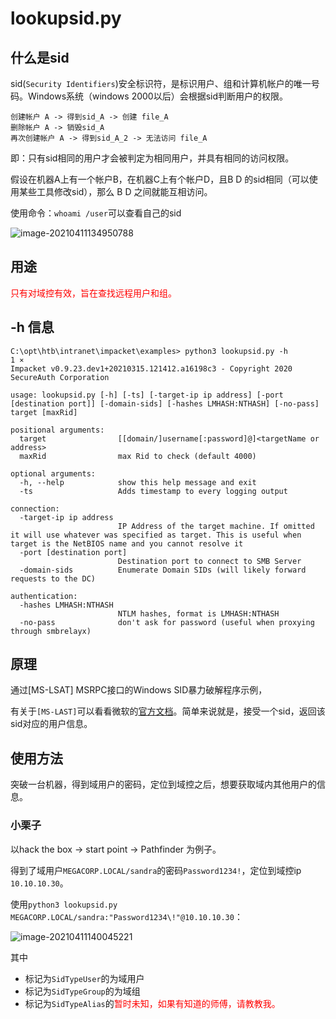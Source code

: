 # lookupsid.py



## 什么是sid

sid(`Security Identifiers`)安全标识符，是标识用户、组和计算机帐户的唯一号码。Windows系统（windows 2000以后）会根据sid判断用户的权限。

```
创建帐户 A -> 得到sid_A -> 创建 file_A
删除帐户 A -> 销毁sid_A
再次创建帐户 A -> 得到sid_A_2 -> 无法访问 file_A
```

即：只有sid相同的用户才会被判定为相同用户，并具有相同的访问权限。

假设在机器A上有一个帐户B，在机器C上有个帐户D，且B D 的sid相同（可以使用某些工具修改sid），那么 B D 之间就能互相访问。



使用命令：`whoami /user`可以查看自己的sid

![image-20210411134950788](https://gitee.com/ethustdout/pics/raw/master/uPic/image-20210411134950788.png)



## 用途

<font color='red'>只有对域控有效，旨在查找远程用户和组。</font>



## -h 信息

```shell
C:\opt\htb\intranet\impacket\examples> python3 lookupsid.py -h                                                                                                                                                                                                                                                          1 ⨯
Impacket v0.9.23.dev1+20210315.121412.a16198c3 - Copyright 2020 SecureAuth Corporation

usage: lookupsid.py [-h] [-ts] [-target-ip ip address] [-port [destination port]] [-domain-sids] [-hashes LMHASH:NTHASH] [-no-pass] target [maxRid]

positional arguments:
  target                [[domain/]username[:password]@]<targetName or address>
  maxRid                max Rid to check (default 4000)

optional arguments:
  -h, --help            show this help message and exit
  -ts                   Adds timestamp to every logging output

connection:
  -target-ip ip address
                        IP Address of the target machine. If omitted it will use whatever was specified as target. This is useful when target is the NetBIOS name and you cannot resolve it
  -port [destination port]
                        Destination port to connect to SMB Server
  -domain-sids          Enumerate Domain SIDs (will likely forward requests to the DC)

authentication:
  -hashes LMHASH:NTHASH
                        NTLM hashes, format is LMHASH:NTHASH
  -no-pass              don't ask for password (useful when proxying through smbrelayx)
```



## 原理

通过[MS-LSAT] MSRPC接口的Windows SID暴力破解程序示例，

有关于`[MS-LAST]`可以看看微软的[官方文档](https://docs.microsoft.com/zh-tw/openspecs/windows_protocols/ms-lsat/678dd7ed-611b-4d94-8f5c-a06c76ae5c7e)。简单来说就是，接受一个sid，返回该sid对应的用户信息。



## 使用方法

突破一台机器，得到域用户的密码，定位到域控之后，想要获取域内其他用户的信息。



### 小栗子

以hack the box -> start point -> Pathfinder 为例子。

得到了域用户`MEGACORP.LOCAL/sandra`的密码`Password1234!`，定位到域控ip `10.10.10.30`。

使用`python3 lookupsid.py MEGACORP.LOCAL/sandra:"Password1234\!"@10.10.10.30`：

![image-20210411140045221](https://gitee.com/ethustdout/pics/raw/master/uPic/image-20210411140045221.png)

其中

-   标记为`SidTypeUser`的为域用户
-   标记为`SidTypeGroup`的为域组
-   标记为`SidTypeAlias`的<font color='red'>暂时未知，如果有知道的师傅，请教教我。</font>

